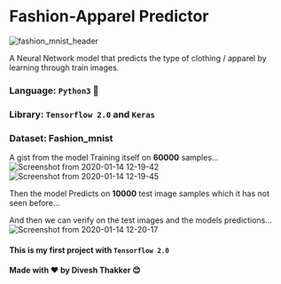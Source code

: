 # Fashion-Apparel Predictor
![fashion_mnist_header](https://user-images.githubusercontent.com/52334437/72321676-891e9d00-36ca-11ea-8ff2-f803c5ff58bb.png)

A Neural Network model that predicts the type of clothing / apparel by learning through train images.

### Language: `Python3`  :snake:
### Library: `Tensorflow 2.0` and `Keras`
### Dataset: Fashion_mnist

A gist from the model Training itself on **60000** samples...
![Screenshot from 2020-01-14 12-19-42](https://user-images.githubusercontent.com/52334437/72321988-414c4580-36cb-11ea-9644-e75539c7164f.png)
![Screenshot from 2020-01-14 12-19-45](https://user-images.githubusercontent.com/52334437/72322038-5cb75080-36cb-11ea-8b35-498bb07a3f25.png)

Then the model Predicts on **10000** test image samples which it has not seen before...

And then we can verify on the test images and the models predictions...
![Screenshot from 2020-01-14 12-20-17](https://user-images.githubusercontent.com/52334437/72322293-0860a080-36cc-11ea-8b6f-da0a9ebd8429.png)
#### This is my first project with `Tensorflow 2.0` 
#### Made with :heart: by Divesh Thakker :blush:
